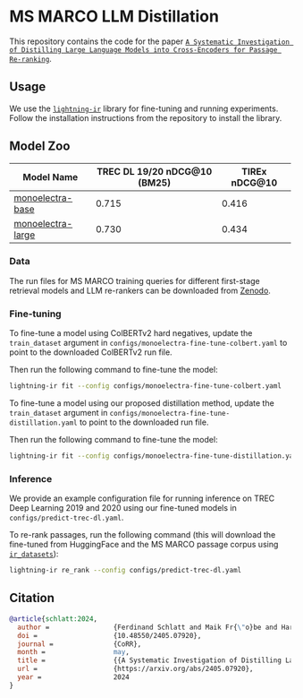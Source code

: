 # MS MARCO LLM Distillation

This repository contains the code for the paper [`A Systematic Investigation of Distilling Large Language Models into Cross-Encoders for Passage Re-ranking`](https://arxiv.org/abs/2405.07920).

## Usage

We use the [`lightning-ir`](https://github.com/webis-de/lightning-ir) library for fine-tuning and running experiments. Follow the installation instructions from the repository to install the library.

## Model Zoo

| Model Name                                                          | TREC DL 19/20 nDCG@10 (BM25) | TIREx nDCG@10 |
| ------------------------------------------------------------------- | ---------------------------- | ------------- |
| [monoelectra-base](https://huggingface.co/webis/monoelectra-base)   | 0.715                        | 0.416         |
| [monoelectra-large](https://huggingface.co/webis/monoelectra-large) | 0.730                        | 0.434         |

### Data

The run files for MS MARCO training queries for different first-stage retrieval models and LLM re-rankers can be downloaded from [Zenodo](https://zenodo.org/records/11147862).

### Fine-tuning

To fine-tune a model using ColBERTv2 hard negatives, update the `train_dataset` argument in `configs/monoelectra-fine-tune-colbert.yaml` to point to the downloaded ColBERTv2 run file.

Then run the following command to fine-tune the model:

```bash
lightning-ir fit --config configs/monoelectra-fine-tune-colbert.yaml
```

To fine-tune a model using our proposed distillation method, update the `train_dataset` argument in `configs/monoelectra-fine-tune-distillation.yaml` to point to the downloaded run file.

Then run the following command to fine-tune the model:

```bash
lightning-ir fit --config configs/monoelectra-fine-tune-distillation.yaml
```

### Inference

We provide an example configuration file for running inference on TREC Deep Learning 2019 and 2020 using our fine-tuned models in `configs/predict-trec-dl.yaml`.

To re-rank passages, run the following command (this will download the fine-tuned from HuggingFace and the MS MARCO passage corpus using [`ir_datasets`](https://ir-datasets.com/)):

```bash
lightning-ir re_rank --config configs/predict-trec-dl.yaml
```

## Citation

```bibtex
@article{schlatt:2024,
  author =                {Ferdinand Schlatt and Maik Fr{\"o}be and Harrisen Scells and Shengyao Zhuang and Bevan Koopman and Guido Zuccon and Benno Stein and Martin Potthast and Matthias Hagen},
  doi =                   {10.48550/2405.07920},
  journal =               {CoRR},
  month =                 may,
  title =                 {{A Systematic Investigation of Distilling Large Language Models into Cross-Encoders for Passage Re-ranking}},
  url =                   {https://arxiv.org/abs/2405.07920},
  year =                  2024
}
```
